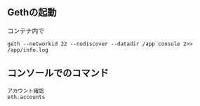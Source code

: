 ## Gethの起動
コンテナ内で
```
geth --networkid 22 --nodiscover --datadir /app console 2>> /app/info.log
```

## コンソールでのコマンド
```
アカウント確認
eth.accounts
```